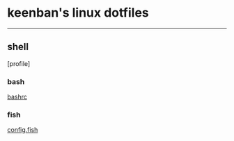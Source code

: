 # keenban's linux dotfiles
---
## shell
[profile]
### bash
[bashrc](.bashrc)
### fish
[config.fish](.config/fish/config.fish)
